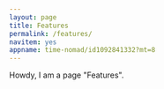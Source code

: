```yaml
---
layout: page
title: Features
permalink: /features/
navitem: yes
appname: time-nomad/id1092841332?mt=8
---
```


Howdy, I am a page "Features".